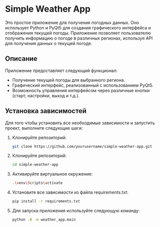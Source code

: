 # Simple Weather App

Это простое приложение для получения погодных данных. Оно использует Python и PyQt5 для создания графического интерфейса и отображения текущей погоды. Приложение позволяет пользователю получить информацию о погоде в различных регионах, используя API для получения данных о текущей погоде.

## Описание

Приложение предоставляет следующий функционал:

- Получение текущей погоды для выбранного региона.
- Графический интерфейс, реализованный с использованием PyQt5.
- Возможность управления интерфейсом через различные кнопки (старт, настройки, выход и т.д.).

## Установка зависимостей

Для того чтобы установить все необходимые зависимости и запустить проект, выполните следующие шаги:

1. Клонируйте репозиторий:

   ```bash
   git clone https://github.com/yourusername/simple-weather-app.git

2. Клонируйте репозиторий:

   ```bash
   cd simple-weather-app

3. Активируйте виртуальное окружение:

   ```bash
   .\venv\Scripts\activate

4. Установите все зависимости из файла requirements.txt:

   ```bash
   pip install -r requirements.txt


4. Для запуска приложения используйте следующую команду:

   ```bash
   python -B -m weather_app.main